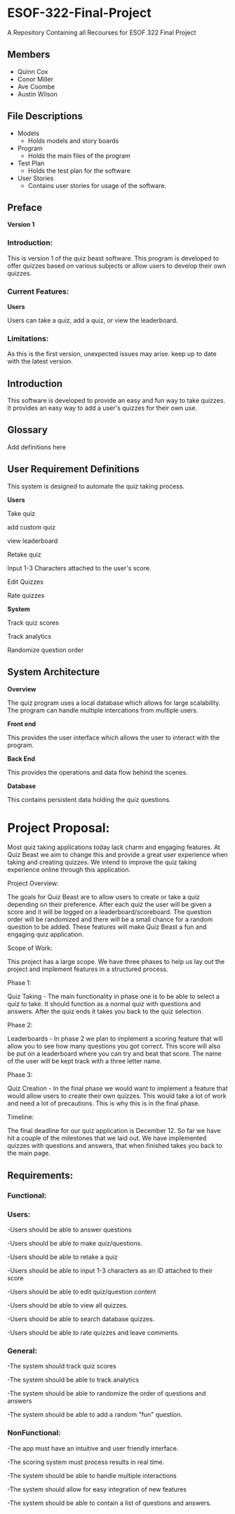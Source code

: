 # ESOF-322-Final-Project
A Repository Containing all Recourses for ESOF 322 Final Project
## Members

- Quinn Cox
- Conor Miller
- Ave Coombe
- Austin Wilson



## File Descriptions

- Models
  - Holds models and story boards
- Program
  - Holds the main files of the program
- Test Plan
  - Holds the test plan for the software
- User Stories
  - Contains user stories for usage of the software.
 
## Preface

**Version 1**

### Introduction:

This is version 1 of the quiz beast software. This program is developed to offer quizzes based on various subjects or allow users to develop their own quizzes.

### Current Features:

**Users**

Users can take a quiz, add a quiz, or view the leaderboard.

### Limitations:

As this is the first version, unexpected issues may arise. keep up to date with the latest version.

## Introduction

This software is developed to provide an easy and fun way to take quizzes. It provides an easy way to add a user's quizzes for their own use.

## Glossary

Add definitions here

## User Requirement Definitions

This system is designed to automate the quiz taking process.

**Users**

Take quiz

add custom quiz

view leaderboard

Retake quiz

Input 1-3 Characters attached to the user's score.

Edit Quizzes

Rate quizzes

**System**

Track quiz scores

Track analytics

Randomize question order

## System Architecture

**Overview**

The quiz program uses a local database which allows for large scalability. The program can handle multiple intercations from multiple users.

**Front end**

This provides the user interface which allows the user to interact with the program.

**Back End**

This provides the operations and data flow behind the scenes.

**Database**

This contains persistent data holding the quiz questions.


# Project Proposal:

Most quiz taking applications today lack charm and engaging
features. At Quiz Beast we aim to change this and provide a
great user experience when taking and creating quizzes. We 
intend to improve the quiz taking experience online through
this application.

Project Overview:

The goals for Quiz Beast are to allow users to create or 
take a quiz depending on their preference. After each 
quiz the user will be given a score and it will be logged
on a leaderboard/scoreboard. The question order will be 
randomized and there will be a small chance for a random 
question to be added. These features will make Quiz Beast 
a fun and engaging quiz application.  

Scope of Work:

This project has a large scope. We have three phases to
help us lay out the project and implement features in a
structured process. 

Phase 1:

Quiz Taking - The main functionality in phase one is to
be able to select a quiz to take. It should function as
a normal quiz with questions and answers. After the quiz
ends it takes you back to the quiz selection.

Phase 2:

Leaderboards - In phase 2 we plan to implement a scoring
feature that will allow you to see how many questions you 
got correct. This score will also be put on a leaderboard 
where you can try and beat that score. The name of the user
will be kept track with a three letter name. 

Phase 3:

Quiz Creation - In the final phase we would want to implement
a feature that would allow users to create their own quizzes.
This would take a lot of work and need a lot of precautions.
This is why this is in the final phase. 

Timeline:

The final deadline for our quiz application is December 12.
So far we have hit a couple of the  milestones that we laid
out. We have implemented quizzes with questions and answers,
that when finished takes you back to the main page.


## Requirements: <br>
 ### Functional: <br>

 ### Users:

 -Users should be able to answer questions

 -Users should be able to make quiz/questions.

 -Users should be able to retake a quiz

 -Users should be able to input 1-3 characters as an ID attached to their score

 -Users should be able to edit quiz/question content

 -Users should be able to view all quizzes.

 -Users should be able to search database quizzes.

 -Users should be able to rate quizzes and leave comments.

 ### General:

 -The system should track quiz scores

 -The system should be able to track analytics

 -The system should be able to randomize the order of questions and answers

 -The system should be able to add a random "fun" question.

 ### NonFunctional:
 -The app must have an intuitive and user friendly interface.

 -The scoring system must process results in real time.

 -The system should be able to handle multiple interactions

 -The system should allow for easy integration of new features

 -The system should be able to contain a list of questions and answers.
 
